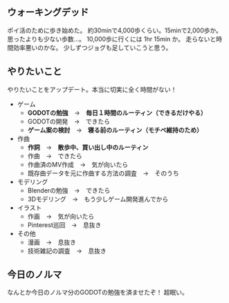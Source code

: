 ## ウォーキングデッド

ポイ活のために歩き始めた。
約30minで4,000歩くらい。15minで2,000歩か。
思ったよりも少ない歩数…。
10,000歩に行くには 1hr 15min か。
走らないと時間効率悪いのかな。
少しずつジョグも足していこうと思う。

## やりたいこと

やりたいことをアップデート。本当に切実に全く時間がない！

- ゲーム
	- **GODOTの勉強**　→　**毎日１時間のルーティン（できるだけやる）**
	- GODOTの開発　→　できたら
	- **ゲーム案の検討**　→　**寝る前のルーティン（モチベ維持のため）**
- 作曲
	- **作詞**　→　**散歩中、買い出し中のルーティン**
	- 作曲　→　できたら
	- 作曲済のMV作成　→　気が向いたら
	- 既存曲データを元に作曲する方法の調査　→　そのうち
- モデリング
	- Blenderの勉強　→　できたら
	- 3Dモデリング　→　もう少しゲーム開発進んでから
- イラスト
	- 作画　→　気が向いたら
	- Pinterest巡回　→　息抜き
- その他
	- 漫画　→　息抜き
	- 技術雑記の調査　→　息抜き

## 今日のノルマ

なんとか今日のノルマ分のGODOTの勉強を済ませたぞ！
超眠い。
